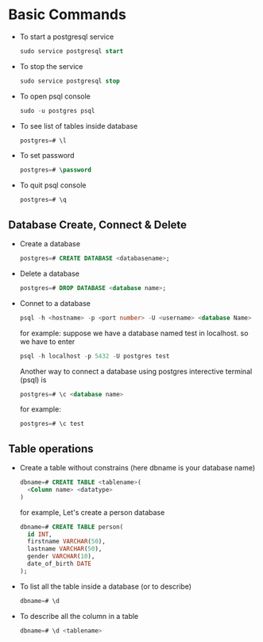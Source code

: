 # Basic Commands

- To start a postgresql service

  ```sql
  sudo service postgresql start
  ```

- To stop the service

  ```sql
  sudo service postgresql stop
  ```

- To open psql console

  ```sql
  sudo -u postgres psql
  ```

- To see list of tables inside database

  ```sql
  postgres=# \l
  ```

- To set password

  ```sql
  postgres=# \password
  ```

- To quit psql console

  ```sql
  postgres=# \q
  ```

## Database Create, Connect & Delete

- Create a database

  ```sql
  postgres=# CREATE DATABASE <databasename>;
  ```

- Delete a database

  ```sql
  postgres=# DROP DATABASE <database name>;
  ```

- Connet to a database

  ```sql
  psql -h <hostname> -p <port number> -U <username> <database Name>
  ```

  for example: suppose we have a database named test in localhost. so we have to enter

  ```sql
  psql -h localhost -p 5432 -U postgres test
  ```

  Another way to connect a database using postgres interective terminal (psql) is

  ```sql
  postgres=# \c <database name>
  ```

  for example:

  ```sql
  postgres=# \c test
  ```

## Table operations

- Create a table without constrains (here dbname is your database name)

  ```sql
  dbname=# CREATE TABLE <tablename>(
    <Column name> <datatype>
  )
  ```

  for example, Let's create a person database

  ```sql
  dbname=# CREATE TABLE person(
    id INT,
    firstname VARCHAR(50),
    lastname VARCHAR(50),
    gender VARCHAR(10),
    date_of_birth DATE
  );
  ```

- To list all the table inside a database (or to describe)

  ```sql
  dbname=# \d
  ```

- To describe all the column in a table

  ```sql
  dbname=# \d <tablename>
  ```
